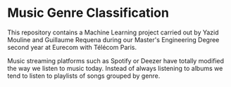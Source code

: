 # Music Genre Classification

This repository contains a Machine Learning project carried out by Yazid Mouline and Guillaume Requena during our Master's Engineering Degree second year at Eurecom with Télécom Paris.


Music streaming platforms such as Spotify or Deezer have totally modified the way we listen to music today. Instead of always listening to albums we tend to listen to playlists of songs grouped by genre.
